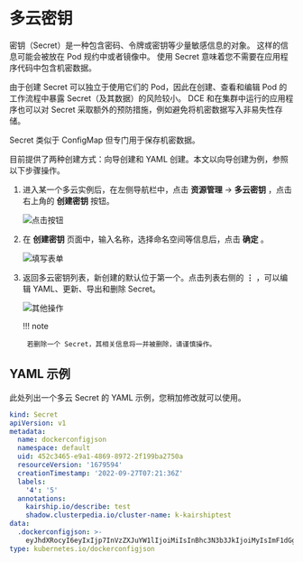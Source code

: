 # 多云密钥

密钥（Secret）是一种包含密码、令牌或密钥等少量敏感信息的对象。
这样的信息可能会被放在 Pod 规约中或者镜像中。
使用 Secret 意味着您不需要在应用程序代码中包含机密数据。

由于创建 Secret 可以独立于使用它们的 Pod，因此在创建、查看和编辑 Pod 的工作流程中暴露 Secret（及其数据）的风险较小。
DCE 和在集群中运行的应用程序也可以对 Secret 采取额外的预防措施，例如避免将机密数据写入非易失性存储。

Secret 类似于 ConfigMap 但专门用于保存机密数据。

目前提供了两种创建方式：向导创建和 YAML 创建。本文以向导创建为例，参照以下步骤操作。

1. 进入某一个多云实例后，在左侧导航栏中，点击 __资源管理__ -> __多云密钥__ ，点击右上角的 __创建密钥__ 按钮。

    ![点击按钮](https://docs.daocloud.io/daocloud-docs-images/docs/kairship/images/secret01.png)

2. 在 __创建密钥__ 页面中，输入名称，选择命名空间等信息后，点击 __确定__ 。

    ![填写表单](https://docs.daocloud.io/daocloud-docs-images/docs/kairship/images/secret02.png)

3. 返回多云密钥列表，新创建的默认位于第一个。点击列表右侧的 __⋮__ ，可以编辑 YAML、更新、导出和删除 Secret。

    ![其他操作](https://docs.daocloud.io/daocloud-docs-images/docs/kairship/images/secret03.png)

    !!! note

        若删除一个 Secret，其相关信息将一并被删除，请谨慎操作。

## YAML 示例

此处列出一个多云 Secret 的 YAML 示例，您稍加修改就可以使用。

```yaml
kind: Secret
apiVersion: v1
metadata:
  name: dockerconfigjson
  namespace: default
  uid: 452c3465-e9a1-4869-8972-2f199ba2750a
  resourceVersion: '1679594'
  creationTimestamp: '2022-09-27T07:21:36Z'
  labels:
    '4': '5'
  annotations:
    kairship.io/describe: test
    shadow.clusterpedia.io/cluster-name: k-kairshiptest
data:
  .dockerconfigjson: >-
    eyJhdXRocyI6eyIxIjp7InVzZXJuYW1lIjoiMiIsInBhc3N3b3JkIjoiMyIsImF1dGgiOiJNam96In19fQ==
type: kubernetes.io/dockerconfigjson
```
